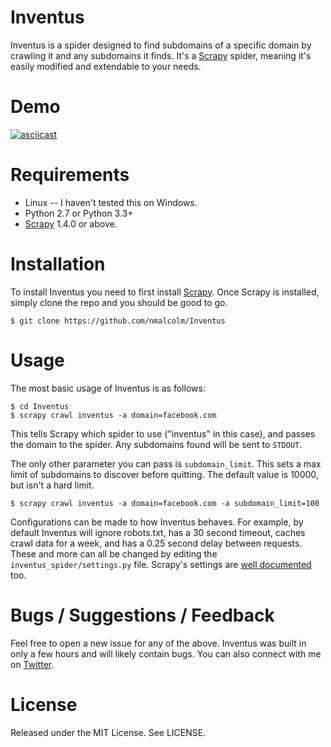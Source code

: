 # Inventus

Inventus is a spider designed to find subdomains of a specific domain by crawling it and any subdomains it finds. It's a [Scrapy](https://scrapy.org/) spider, meaning it's easily modified and extendable to your needs.

# Demo

[![asciicast](https://asciinema.org/a/PGIeEpEwZTUdgxrolBpCjljHL.png)](https://asciinema.org/a/PGIeEpEwZTUdgxrolBpCjljHL)

# Requirements

 - Linux -- I haven't tested this on Windows.
 - Python 2.7 or Python 3.3+
 - [Scrapy](https://scrapy.org/) 1.4.0 or above.

# Installation

To install Inventus you need to first install [Scrapy](https://scrapy.org/). Once Scrapy is installed, simply clone the repo and you should be good to go.

```
$ git clone https://github.com/nmalcolm/Inventus
```

# Usage

The most basic usage of Inventus is as follows:

```
$ cd Inventus
$ scrapy crawl inventus -a domain=facebook.com
```

This tells Scrapy which spider to use ("inventus" in this case), and passes the domain to the spider. Any subdomains found will be sent to `STDOUT`.

The only other parameter you can pass is `subdomain_limit`. This sets a max limit of subdomains to discover before quitting. The default value is 10000, but isn't a hard limit.

```
$ scrapy crawl inventus -a domain=facebook.com -a subdomain_limit=100
```

Configurations can be made to how Inventus behaves. For example, by default Inventus will ignore robots.txt, has a 30 second timeout, caches crawl data for a week, and has a 0.25 second delay between requests. These and more can all be changed by editing the `inventus_spider/settings.py` file. Scrapy's settings are [well documented](https://doc.scrapy.org/en/latest/topics/settings.html#aws-access-key-id) too.

# Bugs / Suggestions / Feedback

Feel free to open a new issue for any of the above. Inventus was built in only a few hours and will likely contain bugs. You can also connect with me on [Twitter](https://twitter.com/NathOnSecurity).

# License

Released under the MIT License. See LICENSE.